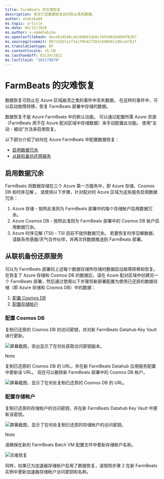 ```yaml
---
title: FarmBeats 的灾难恢复
description: 本文介绍数据恢复如何防止丢失数据。
author: uhabiba04
ms.topic: article
ms.date: 04/13/2020
ms.author: v-ummehabiba
ms.openlocfilehash: 9ece624546cab1b8b6fab8c19f4401bd050f6267
ms.sourcegitcommit: 867cb1b7a1f3a1f0b427282c648d411d0ca4f81f
ms.translationtype: HT
ms.contentlocale: zh-CN
ms.lasthandoff: 03/20/2021
ms.locfileid: "102179878"
---
```

# <a name="disaster-recovery-for-farmbeats"></a>FarmBeats 的灾难恢复

数据恢复可防止在 Azure 区域崩溃之类的事件中丢失数据。 在这样的事件中，可以启动故障转移，恢复 FarmBeats 部署中存储的数据。

数据恢复不是 Azure FarmBeats 中的默认功能。 可以通过配置所需 Azure 资源（FarmBeats 用于在 Azure 配对区域中存储数据）来手动配置此功能。 使用“主动 - 被动”方法来启用恢复。

以下部分介绍了如何在 Azure FarmBeats 中配置数据恢复：

- [启用数据冗余](#enable-data-redundancy)
- [从联机备份还原服务](#restore-service-from-online-backup)


## <a name="enable-data-redundancy"></a>启用数据冗余

FarmBeats 将数据存储在三个 Azure 第一方服务中，即 Azure 存储、Cosmos DB 和时序见解  。 请使用以下步骤，针对配对的 Azure 区域为这些服务启用数据冗余：

1.  Azure 存储 - 按照此准则为 FarmBeats 部署中的每个存储帐户启用数据冗余。
2.  Azure Cosmos DB - 按照此准则为 FarmBeats 部署中的 Cosmos DB 帐户启用数据冗余。
3.  Azure 时序见解 (TSI) - TSI 目前不提供数据冗余。 若要恢复时序见解数据，请联系传感器/天气合作伙伴，并再次将数据推送到 FarmBeats 部署。

## <a name="restore-service-from-online-backup"></a>从联机备份还原服务

可以为 FarmBeats 部署的上述每个数据存储所存储的数据启动故障转移和恢复。 在恢复了 Azure 存储和 Cosmos DB 的数据后，请在 Azure 配对区域中创建另一个 FarmBeats 部署，然后通过使用以下步骤将新部署配置为使用已还原的数据存储（即 Azure 存储和 Cosmos DB）中的数据：

1. [配置 Cosmos DB](#configure-cosmos-db)
2. [配置存储帐户](#configure-storage-account)


### <a name="configure-cosmos-db"></a>配置 Cosmos DB

复制已还原的 Cosmos DB 的访问密钥，并对新 FarmBeats Datahub Key Vault 进行更新。


  ![屏幕截图，突出显示了在何处获取访问密钥副本。](./media/disaster-recovery-for-farmbeats/key-vault-secrets.png)

> [!NOTE]
> 复制已还原的 Cosmos DB 的 URL，并在新 FarmBeats Datahub 应用服务配置中更新该 URL。 现在可以删除新 FarmBeats 部署中的 Cosmos DB 帐户。

  ![屏幕截图，显示了在何处复制已还原的 Cosmos DB 的 URL。](./media/disaster-recovery-for-farmbeats/configuration.png)

### <a name="configure-storage-account"></a>配置存储帐户

复制已还原的存储帐户的访问密钥，并在新 FarmBeats Datahub Key Vault 中更新该密钥。

![屏幕截图，显示了在何处复制已还原的存储帐户的访问密钥。](./media/disaster-recovery-for-farmbeats/key-vault-7-secrets.png)

>[!NOTE]
> 请确保在新的 FarmBeats Batch VM 配置文件中更新存储帐户名称。

![灾难恢复](./media/disaster-recovery-for-farmbeats/batch-prep-files.png)

同样，如果已为加速器存储帐户启用了数据恢复，请按照步骤 2 在新 FarmBeats 实例中更新加速器存储帐户访问密钥和名称。
